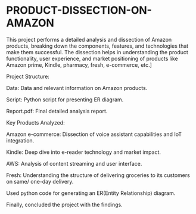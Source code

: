 # PRODUCT-DISSECTION-ON-AMAZON

This project performs a detailed analysis and dissection of Amazon products, breaking down the components, features, and technologies that make them successful. The dissection helps in understanding the product functionality, user experience, and market positioning of products like Amazon prime, Kindle, pharmacy, fresh, e-commerce, etc.]

Project Structure:

Data: Data and relevant information on Amazon products.

Script: Python script for presenting ER diagram.

Report.pdf: Final detailed analysis report.

Key Products Analyzed:

Amazon e-commerce: Dissection of voice assistant capabilities and IoT integration.

Kindle: Deep dive into e-reader technology and market impact.

AWS: Analysis of content streaming and user interface.

Fresh: Understanding the structure of delivering groceries to its customers on same/ one-day delivery.

Used python code for generating an ER(Entity Relationship) diagram.

Finally, concluded the project with the findings.
